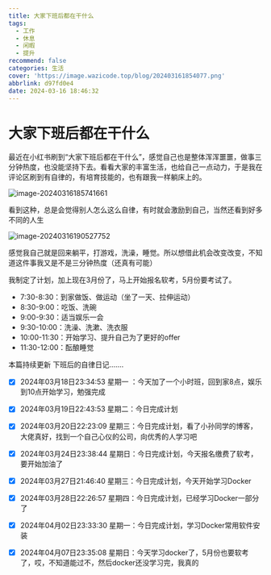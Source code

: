 ```yaml
---
title: 大家下班后都在干什么
tags:
  - 工作
  - 休息
  - 闲暇
  - 提升
recommend: false
categories: 生活
cover: 'https://image.wazicode.top/blog/202403161854077.png'
abbrlink: d97fd0e4
date: 2024-03-16 18:46:32
---
```


# 大家下班后都在干什么

最近在小红书刷到“大家下班后都在干什么”，感觉自己也是整体浑浑噩噩，做事三分钟热度，也没能坚持下去。看看大家的丰富生活，也给自己一点动力，于是我在评论区刷到有自律的，有培育技能的，也有跟我一样躺床上的。

![image-20240316185741661](https://image.wazicode.top/blog/202403161857732.png)

看到这种，总是会觉得别人怎么这么自律，有时就会激励到自己，当然还看到好多不同的人生

![image-20240316190527752](https://image.wazicode.top/blog/202403161905833.png)

感觉我自己就是回来躺平，打游戏，洗澡，睡觉。所以想借此机会改变改变，不知道这件事我又是不是三分钟热度（还真有可能）

我制定了计划，加上现在3月份了，马上开始报名软考，5月份要考试了。

- 7:30-8:30：到家做饭、做运动（坐了一天、拉伸运动）
- 8:30-9:00：吃饭、洗碗
- 9:00-9:30：适当娱乐一会
- 9:30-10:00：洗澡、洗漱、洗衣服
- 10:00-11:30：开始学习、提升自己为了更好的offer
- 11:30-12:00：酝酿睡觉

本篇持续更新 下班后的自律日记.......

- [x] 2024年03月18日23:34:53 星期一 ：今天加了一个小时班，回到家8点，娱乐到10点开始学习，勉强完成
- [x] 2024年03月19日22:43:53 星期二：今日完成计划
- [x] 2024年03月20日22:23:09 星期三：今日完成计划，看了小孙同学的博客，大佬真好，找到一个自己心仪的公司，向优秀的人学习吧
- [x] 2024年03月24日23:38:44 星期日：今日完成计划，今天报名缴费了软考，要开始加油了
- [x] 2024年03月27日21:46:40 星期三：今日完成计划，今天开始学习Docker
- [x] 2024年03月28日22:26:57 星期四：今日完成计划，已经学习Docker一部分了
- [x] 2024年04月02日23:33:30 星期一：今日完成计划，学习Docker常用软件安装
- [x] 2024年04月07日23:35:08 星期日：今天学习docker了，5月份也要软考了，哎，不知道能过不，然后docker还没学习完，我真的


